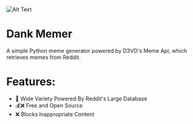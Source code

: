 ![Alt Text](https://media1.tenor.com/m/mRxqzBO7TdIAAAAC/funny-memer.gif)
# Dank Memer
A simple Python meme generator powered by D3VD's Meme Api, which retrieves memes from Reddit.
# Features:
- 📙 Wide Variety Powered By Reddit's Large Database
- 💰❌ Free and Open Source
- ❌ Blocks Inappropriate Content
